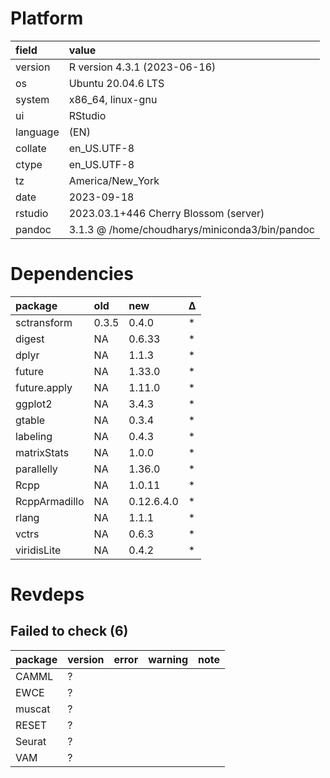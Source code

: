 # Platform

|field    |value                                          |
|:--------|:----------------------------------------------|
|version  |R version 4.3.1 (2023-06-16)                   |
|os       |Ubuntu 20.04.6 LTS                             |
|system   |x86_64, linux-gnu                              |
|ui       |RStudio                                        |
|language |(EN)                                           |
|collate  |en_US.UTF-8                                    |
|ctype    |en_US.UTF-8                                    |
|tz       |America/New_York                               |
|date     |2023-09-18                                     |
|rstudio  |2023.03.1+446 Cherry Blossom (server)          |
|pandoc   |3.1.3 @ /home/choudharys/miniconda3/bin/pandoc |

# Dependencies

|package       |old   |new        |Δ  |
|:-------------|:-----|:----------|:--|
|sctransform   |0.3.5 |0.4.0      |*  |
|digest        |NA    |0.6.33     |*  |
|dplyr         |NA    |1.1.3      |*  |
|future        |NA    |1.33.0     |*  |
|future.apply  |NA    |1.11.0     |*  |
|ggplot2       |NA    |3.4.3      |*  |
|gtable        |NA    |0.3.4      |*  |
|labeling      |NA    |0.4.3      |*  |
|matrixStats   |NA    |1.0.0      |*  |
|parallelly    |NA    |1.36.0     |*  |
|Rcpp          |NA    |1.0.11     |*  |
|RcppArmadillo |NA    |0.12.6.4.0 |*  |
|rlang         |NA    |1.1.1      |*  |
|vctrs         |NA    |0.6.3      |*  |
|viridisLite   |NA    |0.4.2      |*  |

# Revdeps

## Failed to check (6)

|package |version |error |warning |note |
|:-------|:-------|:-----|:-------|:----|
|CAMML   |?       |      |        |     |
|EWCE    |?       |      |        |     |
|muscat  |?       |      |        |     |
|RESET   |?       |      |        |     |
|Seurat  |?       |      |        |     |
|VAM     |?       |      |        |     |

